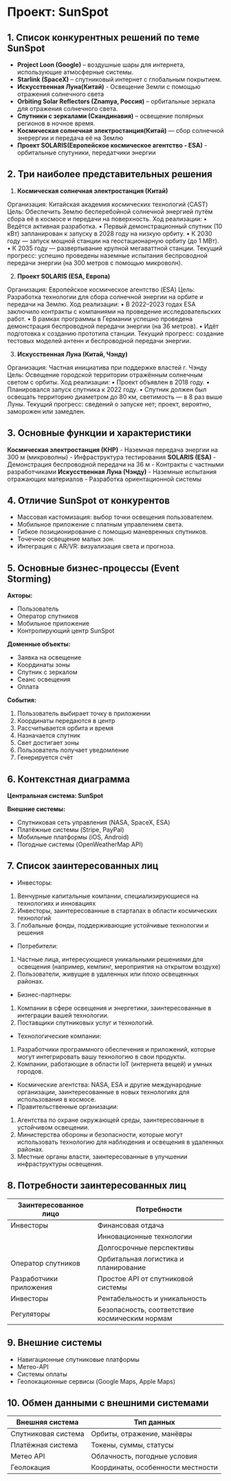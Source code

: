 # Проект: SunSpot

## 1. Список конкурентных решений по теме SunSpot

- **Project Loon (Google)** – воздушные шары для интернета, использующие атмосферные системы.
- **Starlink (SpaceX)** – спутниковый интернет с глобальным покрытием.
- **Искусственная Луна(Китай)** - Освещение Земли с помощью отражения солнечного света
- **Orbiting Solar Reflectors (Znamya, Россия)** – орбитальные зеркала для отражения солнечного света.
- **Спутники с зеркалами (Скандинавия)** – освещение полярных регионов в ночное время.
- **Космическая солнечная электростанция(Китай)** — сбор солнечной энерергии и передача её на Землю
- **Проект SOLARIS(Европейское космическое агентство - ESA)** - орбитальные спутуники, передатчики энергии
## 2. Три наиболее представительных решения

1. **Космическая солнечная электростанция (Китай)**

Организация: Китайская академия космических технологий (CAST)
Цель: Обеспечить Землю бесперебойной солнечной энергией путём сбора её в космосе и передачи на поверхность.
Ход реализации:
 • Ведётся активная разработка.
 • Первый демонстрационный спутник (10 кВт) запланирован к запуску в 2028 году на низкую орбиту.
 • К 2030 году — запуск мощной станции на геостационарную орбиту (до 1 МВт).
 • К 2035 году — развертывание крупной мегаваттной станции.
Текущий прогресс: успешно проведены наземные испытания беспроводной передачи энергии (на 300 метров с помощью микроволн).

2. **Проект SOLARIS (ESA, Европа)**

Организация: Европейское космическое агентство (ESA)
Цель: Разработка технологии для сбора солнечной энергии на орбите и передачи на Землю.
Ход реализации:
 • В 2022–2023 годах ESA заключило контракты с компаниями на проведение исследовательских работ.
 • В рамках программы в Германии успешно проведена демонстрация беспроводной передачи энергии (на 36 метров).
 • Идёт подготовка к созданию прототипа станции.
Текущий прогресс: создание тестовых моделей антенн и беспроводной передачи энергии.

3. **Искусственная Луна (Китай, Чэнду)**

Организация: Частная инициатива при поддержке властей г. Чэнду
Цель: Освещение городской территории отражённым солнечным светом с орбиты.
Ход реализации:
 • Проект объявлен в 2018 году.
 • Планировался запуск спутника к 2022 году.
 • Спутник должен был освещать территорию диаметром до 80 км, светимость — в 8 раз выше Луны.
Текущий прогресс: сведений о запуске нет; проект, вероятно, заморожен или замедлен.

## 3. Основные функции и характеристики

**Космическая электростанция (КНР)** - Наземная передача энергии на 300 м (микроволны)   - Инфраструктура тестирования
**SOLARIS (ESA)** - Демонстрация беспроводной передачи на 36 м  - Контракты с частными разработчиками
**Искусственная Луна (Чэнду)** - Наземные испытания отражающих материалов  - Разработка ориентационной системы

## 4. Отличие SunSpot от конкурентов

- Массовая кастомизация: выбор точки освещения пользователем.
- Мобильное приложение с платным управлением света.
- Гибкое позиционирование с помощью маневренных спутников.
- Точечное освещение малых зон.
- Интеграция с AR/VR: визуализация света и прогноза.

## 5. Основные бизнес-процессы (Event Storming)

**Акторы:**

- Пользователь
- Оператор спутников
- Мобильное приложение
- Контролирующий центр SunSpot

**Доменные объекты:**

- Заявка на освещение
- Координаты зоны
- Спутник с зеркалом
- Сеанс освещения
- Оплата

**События:**

1. Пользователь выбирает точку в приложении  
2. Координаты передаются в центр  
3. Рассчитывается орбита и время  
4. Назначается спутник  
5. Свет достигает зоны  
6. Пользователь получает уведомление  
7. Генерируется счёт

## 6. Контекстная диаграмма

**Центральная система: SunSpot**

**Внешние системы:**

- Спутниковая сеть управления (NASA, SpaceX, ESA)
- Платёжные системы (Stripe, PayPal)
- Мобильные платформы (iOS, Android)
- Погодные системы (OpenWeatherMap API)

## 7. Список заинтересованных лиц

- Инвесторы: 
1. Венчурные капитальные компании, специализирующиеся на технологиях и инновациях
2. Инвесторы, заинтересованные в стартапах в области космических технологий
3. Глобальные фонды, поддерживающие устойчивые технологии и решения
- Потребители: 
1. Частные лица, интересующиеся уникальными решениями для освещения (например, кемпинг, мероприятия на открытом воздухе) 
2. Пользователи, живущие в удаленных или плохо освещенных районах.
- Бизнес-партнеры:
1. Компании в сфере освещения и энергетики, заинтересованные в интеграции вашей технологии.
2. Поставщики спутниковых услуг и технологий.
- Технологические компании:
1. Разработчики программного обеспечения и приложений, которые могут интегрировать вашу технологию в свои продукты.
2. Компании, работающие в области IoT (интернета вещей) и умных городов.
- Космические агентства:
NASA, ESA и другие международные организации, заинтересованные в новых технологиях для использования в космосе.
- Правительственные организации:
1. Агентства по охране окружающей среды, заинтересованные в устойчивом освещении.
2. Министерства обороны и безопасности, которые могут использовать технологию для наблюдения и освещения в удаленных районах.
3. Местные органы власти, заинтересованные в улучшении инфраструктуры освещения.

## 8. Потребности заинтересованных лиц

| Заинтересованное лицо     | Потребности                                     |
|---------------------------|-------------------------------------------------|
| Инвесторы                 |  Финансовая отдача                              |
|                           |  Инновационные технологии                       |
|                           |  Долгосрочные перспективы                       |
| Оператор спутников        | Орбитальная логистика и планирование            |
| Разработчики приложения   | Простое API от спутниковой системы              |
| Инвесторы                 | Рентабельность и уникальность                   |
| Регуляторы                | Безопасность, соответствие космическим нормам   |

## 9. Внешние системы

- Навигационные спутниковые платформы
- Метео-API
- Системы оплаты
- Геолокационные сервисы (Google Maps, Apple Maps)

## 10. Обмен данными с внешними системами

| Внешняя система    | Тип данных                        |
|--------------------|-----------------------------------|
| Спутниковая система| Орбиты, отражение, манёвры        |
| Платёжная система  | Токены, суммы, статусы            |
| Метео API          | Облачность, погодные условия      |
| Геолокация         | Координаты, особенности местности |
